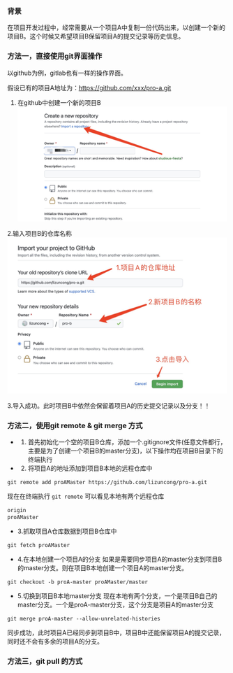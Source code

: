 ### 背景
在项目开发过程中，经常需要从一个项目A中复制一份代码出来，以创建一个新的项目B。这个时候又希望项目B保留项目A的提交记录等历史信息。


### 方法一，直接使用git界面操作
以github为例，gitlab也有一样的操作界面。

假设已有的项目A地址为：https://github.com/xxx/pro-a.git

1. 在github中创建一个新的项目B
![image](https://github.com/lizuncong/Front-End-Development-Notes/blob/master/resource/git-1.jpg)

2.输入项目B的仓库名称
![image](https://github.com/lizuncong/Front-End-Development-Notes/blob/master/resource/git-2.jpg)

3.导入成功。此时项目B中依然会保留着项目A的历史提交记录以及分支！！


### 方法二，使用git remote & git merge 方式
- 1. 首先初始化一个空的项目B仓库，添加一个.gitignore文件(任意文件都行，主要是为了创建一个项目B的master分支)，以下操作均在项目B目录下的终端执行
- 2. 将项目A的地址添加到项目B本地的远程仓库中
```shell
git remote add proAMaster https://github.com/lizuncong/pro-a.git
```
现在在终端执行 `git remote` 可以看见本地有两个远程仓库
```shell
origin
proAMaster
```
- 3.抓取项目A仓库数据到项目B仓库中
```shell
git fetch proAMaster
```
- 4.在本地创建一个项目A的分支
如果是需要同步项目A的master分支到项目B的master分支。则在项目B本地创建一个项目A的master分支。
```shell
git checkout -b proA-master proAMaster/master
```
- 5.切换到项目B本地master分支
现在本地有两个分支，一个是项目B自己的master分支。一个是proA-master分支，这个分支是项目A的master分支
```shell
git merge proA-master --allow-unrelated-histories
```
同步成功，此时项目A已经同步到项目B中，项目B中还能保留项目A的提交记录，同时还不会有多余的项目A的分支。


### 方法三，git pull 的方式

